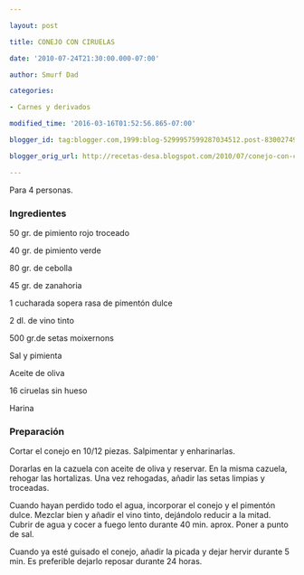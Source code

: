 ```yaml
---

layout: post

title: CONEJO CON CIRUELAS

date: '2010-07-24T21:30:00.000-07:00'

author: Smurf Dad

categories:

- Carnes y derivados

modified_time: '2016-03-16T01:52:56.865-07:00'

blogger_id: tag:blogger.com,1999:blog-5299957599287034512.post-8300274945348747112

blogger_orig_url: http://recetas-desa.blogspot.com/2010/07/conejo-con-ciruelas.html

---
```


Para 4 personas.

<h3>Ingredientes</h3>

50 gr. de pimiento rojo troceado

40 gr. de pimiento verde

80 gr. de cebolla

45 gr. de zanahoria

1 cucharada sopera rasa de pimentón dulce

2 dl. de vino tinto

500 gr.de setas moixernons

Sal y pimienta

Aceite de oliva

16 ciruelas sin hueso

Harina

<h3>Preparación</h3>

Cortar el conejo en 10/12 piezas. Salpimentar y enharinarlas.

Dorarlas en la cazuela con aceite de oliva y reservar. En la misma cazuela, rehogar las hortalizas. Una vez rehogadas, a&ntilde;adir las setas limpias y troceadas.

Cuando hayan perdido todo el agua, incorporar el conejo y el pimentón dulce. Mezclar bien y a&ntilde;adir el vino tinto, dejándolo reducir a la mitad. Cubrir de agua y cocer a fuego lento durante 40 min. aprox. Poner a punto de sal.

Cuando ya esté guisado el conejo, a&ntilde;adir la picada y dejar hervir durante 5 min. Es preferible dejarlo reposar durante 24 horas.

